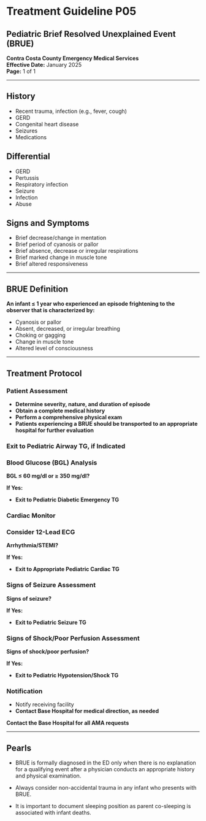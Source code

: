 # Treatment Guideline P05
## Pediatric Brief Resolved Unexplained Event (BRUE)

**Contra Costa County Emergency Medical Services**  
**Effective Date:** January 2025  
**Page:** 1 of 1

---

## History

- Recent trauma, infection (e.g., fever, cough)
- GERD
- Congenital heart disease
- Seizures
- Medications

## Differential

- GERD
- Pertussis
- Respiratory infection
- Seizure
- Infection
- Abuse

## Signs and Symptoms

- Brief decrease/change in mentation
- Brief period of cyanosis or pallor
- Brief absence, decrease or irregular respirations
- Brief marked change in muscle tone
- Brief altered responsiveness

---

## BRUE Definition

**An infant ≤ 1 year who experienced an episode frightening to the observer that is characterized by:**

- Cyanosis or pallor
- Absent, decreased, or irregular breathing
- Choking or gagging
- Change in muscle tone
- Altered level of consciousness

---

## Treatment Protocol

### Patient Assessment

- **Determine severity, nature, and duration of episode**
- **Obtain a complete medical history**
- **Perform a comprehensive physical exam**
- **Patients experiencing a BRUE should be transported to an appropriate hospital for further evaluation**

### Exit to Pediatric Airway TG, if Indicated

### Blood Glucose (BGL) Analysis

**BGL ≤ 60 mg/dl or ≥ 350 mg/dl?**

**If Yes:**
- **Exit to Pediatric Diabetic Emergency TG**

### Cardiac Monitor

### Consider 12-Lead ECG

**Arrhythmia/STEMI?**

**If Yes:**
- **Exit to Appropriate Pediatric Cardiac TG**

### Signs of Seizure Assessment

**Signs of seizure?**

**If Yes:**
- **Exit to Pediatric Seizure TG**

### Signs of Shock/Poor Perfusion Assessment

**Signs of shock/poor perfusion?**

**If Yes:**
- **Exit to Pediatric Hypotension/Shock TG**

### Notification

- Notify receiving facility
- **Contact Base Hospital for medical direction, as needed**

**Contact the Base Hospital for all AMA requests**

---

## Pearls

- BRUE is formally diagnosed in the ED only when there is no explanation for a qualifying event after a physician conducts an appropriate history and physical examination.

- Always consider non-accidental trauma in any infant who presents with BRUE.

- It is important to document sleeping position as parent co-sleeping is associated with infant deaths.

